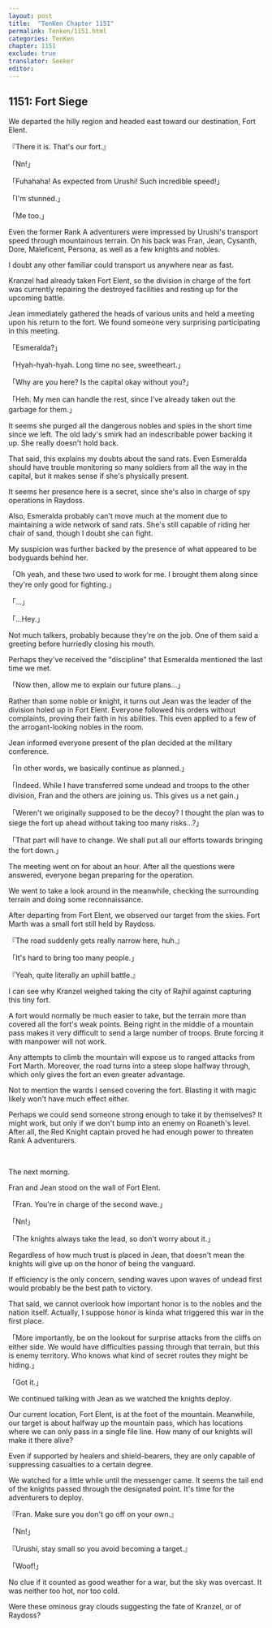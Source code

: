```yaml
---
layout: post
title:  "TenKen Chapter 1151"
permalink: Tenken/1151.html
categories: TenKen
chapter: 1151
exclude: true
translator: Seeker
editor: 
---
```

<h2>1151: Fort Siege</h2>

We departed the hilly region and headed east toward our destination, Fort Elent.

『There it is. That's our fort.』

「Nn!」

「Fuhahaha! As expected from Urushi! Such incredible speed!」

「I'm stunned.」

「Me too.」

Even the former Rank A adventurers were impressed by Urushi's transport speed through mountainous terrain. On his back was Fran, Jean, Cysanth, Dore, Maleficent, Persona, as well as a few knights and nobles.

I doubt any other familiar could transport us anywhere near as fast.

Kranzel had already taken Fort Elent, so the division in charge of the fort was currently repairing the destroyed facilities and resting up for the upcoming battle.

Jean immediately gathered the heads of various units and held a meeting upon his return to the fort. We found someone very surprising participating in this meeting.

「Esmeralda?」

「Hyah-hyah-hyah. Long time no see, sweetheart.」

「Why are you here? Is the capital okay without you?」

「Heh. My men can handle the rest, since I've already taken out the garbage for them.」

It seems she purged all the dangerous nobles and spies in the short time since we left. The old lady's smirk had an indescribable power backing it up. She really doesn't hold back.

That said, this explains my doubts about the sand rats. Even Esmeralda should have trouble monitoring so many soldiers from all the way in the capital, but it makes sense if she's physically present.

It seems her presence here is a secret, since she's also in charge of spy operations in Raydoss.

Also, Esmeralda probably can't move much at the moment due to maintaining a wide network of sand rats. She's still capable of riding her chair of sand, though I doubt she can fight.

My suspicion was further backed by the presence of what appeared to be bodyguards behind her.

「Oh yeah, and these two used to work for me. I brought them along since they're only good for fighting.」

「...」

「...Hey.」

Not much talkers, probably because they're on the job. One of them said a greeting before hurriedly closing his mouth.

Perhaps they've received the "discipline" that Esmeralda mentioned the last time we met.

「Now then, allow me to explain our future plans...」

Rather than some noble or knight, it turns out Jean was the leader of the division holed up in Fort Elent. Everyone followed his orders without complaints, proving their faith in his abilities. This even applied to a few of the arrogant-looking nobles in the room.

Jean informed everyone present of the plan decided at the military conference.

「In other words, we basically continue as planned.」

「Indeed. While I have transferred some undead and troops to the other division, Fran and the others are joining us. This gives us a net gain.」

「Weren't we originally supposed to be the decoy? I thought the plan was to siege the fort up ahead without taking too many risks...?」

「That part will have to change. We shall put all our efforts towards bringing the fort down.」

The meeting went on for about an hour. After all the questions were answered, everyone began preparing for the operation.

We went to take a look around in the meanwhile, checking the surrounding terrain and doing some reconnaissance.

After departing from Fort Elent, we observed our target from the skies. Fort Marth was a small fort still held by Raydoss.

『The road suddenly gets really narrow here, huh.』

「It's hard to bring too many people.」

『Yeah, quite literally an uphill battle.』

I can see why Kranzel weighed taking the city of Rajhil against capturing this tiny fort.

A fort would normally be much easier to take, but the terrain more than covered all the fort's weak points. Being right in the middle of a mountain pass makes it very difficult to send a large number of troops. Brute forcing it with manpower will not work.

Any attempts to climb the mountain will expose us to ranged attacks from Fort Marth. Moreover, the road turns into a steep slope halfway through, which only gives the fort an even greater advantage.

Not to mention the wards I sensed covering the fort. Blasting it with magic likely won't have much effect either.

Perhaps we could send someone strong enough to take it by themselves? It might work, but only if we don't bump into an enemy on Roaneth's level. After all, the Red Knight captain proved he had enough power to threaten Rank A adventurers.

<br/>

The next morning.

Fran and Jean stood on the wall of Fort Elent.

「Fran. You're in charge of the second wave.」

「Nn!」

「The knights always take the lead, so don't worry about it.」

Regardless of how much trust is placed in Jean, that doesn't mean the knights will give up on the honor of being the vanguard.

If efficiency is the only concern, sending waves upon waves of undead first would probably be the best path to victory.

That said, we cannot overlook how important honor is to the nobles and the nation itself. Actually, I suppose honor is kinda what triggered this war in the first place.

「More importantly, be on the lookout for surprise attacks from the cliffs on either side. We would have difficulties passing through that terrain, but this is enemy territory. Who knows what kind of secret routes they might be hiding.」

「Got it.」

We continued talking with Jean as we watched the knights deploy.

Our current location, Fort Elent, is at the foot of the mountain. Meanwhile, our target is about halfway up the mountain pass, which has locations where we can only pass in a single file line. How many of our knights will make it there alive?

Even if supported by healers and shield-bearers, they are only capable of suppressing casualties to a certain degree.

We watched for a little while until the messenger came. It seems the tail end of the knights passed through the designated point. It's time for the adventurers to deploy.

『Fran. Make sure you don't go off on your own.』

「Nn!」

『Urushi, stay small so you avoid becoming a target.』

「Woof!」

No clue if it counted as good weather for a war, but the sky was overcast. It was neither too hot, nor too cold.

Were these ominous gray clouds suggesting the fate of Kranzel, or of Raydoss?



